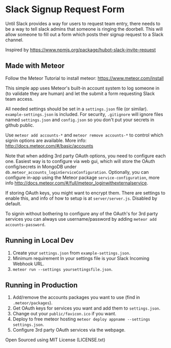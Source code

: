 # Slack Signup Request Form

Until Slack provides a way for users to request team entry, there needs to be a way to tell slack admins that someone is ringing the doorbell. This will allow someone to fill out a form which posts their signup request to a Slack channel.

Inspired by https://www.npmjs.org/package/hubot-slack-invite-request

## Made with Meteor

Follow the Meteor Tutorial to install meteor: https://www.meteor.com/install

This simple app uses Meteor's built-in account system to log someone in (to validate they are human) and let the submit a form requesting Slack team access.

All needed settings should be set in a `settings.json` file (or similar). `example-settings.json` is included. For security, `.gitignore` will ignore files named `settings.json` and `config.json` so you don't put your secrets in github public.

Use `meteor add accounts-*` and `meteor remove accounts-*` to control which signin options are available. More info: http://docs.meteor.com/#/basic/accounts

Note that when adding 3rd party OAuth options, you need to configure each one. Easiest way is to configure via web gui, which will store the OAuth config/secrets in MongoDB under `db.meteor_accounts_loginServiceConfiguration`. Optionally, you can configure in-app using the Meteor package `service-configuration`, more info http://docs.meteor.com/#/full/meteor_loginwithexternalservice.

If storing OAuth keys, you might want to encrypt them. There are settings to enable this, and info of how to setup is at `server/server.js`. Disabled by default.

To signin without bothering to configure any of the OAuth's for 3rd party services you can always use username/password by adding `meteor add accounts-password`.

## Running in Local Dev

1. Create your `settings.json` from `example-settings.json`.
2. Minimum requirement In your settings file is your Slack Incoming Webhook URL.
4. `meteor run --settings yoursettingsfile.json`.

## Running in Production

1. Add/remove the accounts packages you want to use (find in `.meteor/packages`).
2. Get OAuth keys for services you want and add them to `settings.json`.
3. Change out your `public/favicon.ico` if you want.
4. Deploy to free meteor hosting `meteor deploy appname --settings settings.json`.
5. Configure 3rd party OAuth services via the webpage.

Open Sourced using MIT License (LICENSE.txt)

